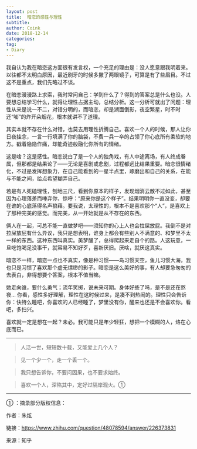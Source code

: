 ```yaml
---
layout: post
title:  暗恋的感性与理性
subtitle: 
author: Coink
date: 2018-12-14
categories:
tag:
- Diary
---
```


我自认为我在暗恋这方面很有发言权，一个充足的理由是：没人愿意跟我明着来。以往都不太明白原因，最近刷牙的时候多撇了两眼镜子，可算是有了些眉目。不过这不是重点，我们先略过不谈。

 

在暗恋漫漫路上求索，我时常问自己：学到什么了？得到的答案总是什么也没。人要想总结学习什么，就得让理性占据主动，总结分析。这一分析可就出了问题：理性从来是说一不二，对错分明的，而暗恋，却是湖面倒影，夜空繁星，时不时还“嘭”的炸开朵烟花，根本就讲不了道理。



其实本就不存在什么对错，也莫去用理性折腾自己。喜欢一个人的时候，那人让你日夜挂念，一言一行填满了你的脑袋，不费一兵一卒的占领了你心底所有柔软的地方。戳着隐隐作痛，却能奇迹般融化你所有的情绪。



这是啥？这是感性。暗恋说白了是一个人的独角戏，有人中途离场，有人终成眷属，但那都是结果论了——无论是喜剧或悲剧，过程都远比结果重要。暗恋很情绪化，不过是发挥想象力，在自己能看到的一星半点里，琢磨出和自己的关系，在能与不能之间，给点希望糊弄自己。



若是有人死磕理性，刨地三尺，看到你原本的样子，发现烟消云散不过如此，甚至因为心理落差而唾弃你，惊呼：“原来你是这个样子”。结果明明你一直没变，却要在谁的心底落得名声狼藉。要我说，太理性的，根本不是喜欢那个“人”，是喜欢上了那种完美的感觉。而完美，从一开始就是从不存在的东西。



俩人在一起，可总不能一直做梦吧——须知你的心上人也会拉屎放屁。我倒不是对拉屎放屁有什么异议，我只是想表明，谁身上都会有些别人不满意的、和梦里不太一样的东西。这种东西叫真实。美梦醒了，总得爬起来走自个的路。人这玩意，一旦吃饱喝足没事干，就容易不知好歹，喜新厌旧。厌啥，就厌这真实。



暗恋不一样，暗恋一点也不真实，像是种习惯——鸟习惯天空，鱼儿习惯大海，我也只是习惯了喜欢那个虚无缥缈的影子。暗恋是这么美好的事，有人却要急匆匆的去表白，非得想要个答案，根本不值当嘛。



她走向谁，要什么勇气；流年笑掷，说未来可期。身体好些了吗，是不是还在熬夜... 你看，感性多好理解，理性在这时候过来，是凑不到热闹的。理性只会告诉你：快特么睡吧，你喜欢的人已经睡了，梦里没有你，醒来也还是不会喜欢你。看吧，多扫兴。

 

喜欢就一定是想在一起？未必。我可能只是年少轻狂，想把一个模糊的人，烙在心底而已。



---



> 人活一世，短短数十载，又能爱上几个人？

> 见一个少一个，走一个丢一个。

> 我只想告诉你，不要问因果，也不要求始终。

> 喜欢一个人，深陷其中，定好过隔岸观火。➀



---



➀ ：摘录部分版权信息：

作者：朱炫

链接：https://www.zhihu.com/question/48078594/answer/226373831

来源：知乎

